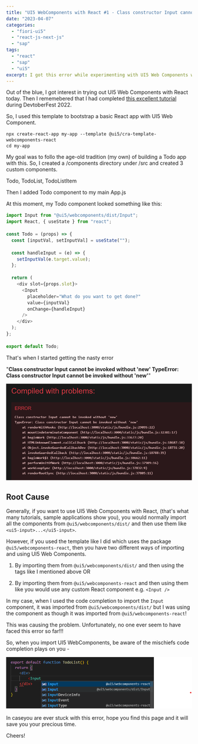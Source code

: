 ```yaml
---
title: "UI5 WebComponents with React #1 - Class constructor Input cannot be invoked without 'new'"
date: "2023-04-07"
categories:
  - "fiori-ui5"
  - "react-js-next-js"
  - "sap"
tags:
  - "react"
  - "sap"
  - "ui5"
excerpt: I got this error while experimenting with UI5 Web Components with React.  Took me about a day to figure out what the error meant and where I had messed up.  Hope this helps you if you too are stuck with same issue.
---
```


Out of the blue, I got interest in trying out UI5 Web Components with React today. Then I rememebered that I had completed [this excellent tutorial](https://developers.sap.com/tutorials/ui5-webcomponents-react-introduction.html) during DevtoberFest 2022.

So, I used this template to bootstrap a basic React app with UI5 Web Component.

```kbd
npx create-react-app my-app --template @ui5/cra-template-webcomponents-react
cd my-app
```

My goal was to follo the age-old tradition (my own) of building a Todo app with this. So, I created a /components directory under /src and created 3 custom components.

Todo, TodoList, TodoListItem

Then I added Todo component to my main App.js

At this moment, my Todo component looked something like this:

```js
import Input from "@ui5/webcomponents/dist/Input";
import React, { useState } from "react";

const Todo = (props) => {
  const [inputVal, setInputVal] = useState("");

  const handleInput = (e) => {
    setInputVal(e.target.value);
  };

  return (
    <div slot={props.slot}>
      <Input
        placeholder="What do you want to get done?"
        value={inputVal}
        onChange={handleInput}
      />
    </div>
  );
};

export default Todo;
```

That's when I started getting the nasty error

"**Class constructor Input cannot be invoked without 'new' TypeError: Class constructor Input cannot be invoked without 'new'**"

![](images/image-2.png)

## Root Cause

Generally, if you want to use UI5 Web Components with React, (that's what many tutorials, sample applications show you), you would normally import all the components from `@ui5/webcomponents/dist/` and then use them like `<ui5-input>...</ui5-input>`.

However, if you used the template like I did which uses the package `@ui5/webcomponents-react`, then you have two different ways of importing and using UI5 Web Components.

1. By importing them from `@ui5/webcomponents/dist/` and then using the tags like I mentioned above OR

2. By importing them from `@ui5/webcomponents-react` and then using them like you would use any custom React component e.g. `<Input />`

In my case, when I used the code completion to import the `Input` component, it was imported from `@ui5/webcomponents/dist/` but I was using the component as though it was imported from `@ui5/webcomponents-react`!

This was causing the problem. Unfortunately, no one ever seem to have faced this error so far!!!

So, when you import UI5 WebComponents, be aware of the mischiefs code completion plays on you -

![](images/image-1.png)

In caseyou are ever stuck with this error, hope you find this page and it will save you your precious time.

Cheers!

